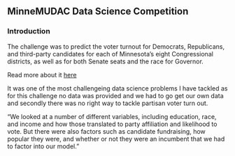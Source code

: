 ## MinneMUDAC Data Science Competition

### Introduction

The challenge was to predict the voter turnout for Democrats, Republicans, and third-party candidates for each of Minnesota’s eight Congressional districts, as well as for both Senate seats and the race for Governor.

Read more about it [here](https://carlsonschool.umn.edu/news/msba-team-wins-2018-minnemudac-case-competition?utm_source=msba&utm_medium=linkedin_organic&utm_campaign=events_minnmudacwinners)


It was one of the most challengeing data science problems I have tackled as for this challenge no data was provided and we had to go get our own data and secondly there was no right way to tackle partisan voter turn out.



“We looked at a number of different variables, including education, race, and income and how those translated to party affiliation and likelihood to vote. But there were also factors such as candidate fundraising, how popular they were, and whether or not they were an incumbent that we had to factor into our model.”
